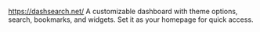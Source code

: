 https://dashsearch.net/
A customizable dashboard with theme options, search, bookmarks, and widgets. Set it as your homepage for quick access.
